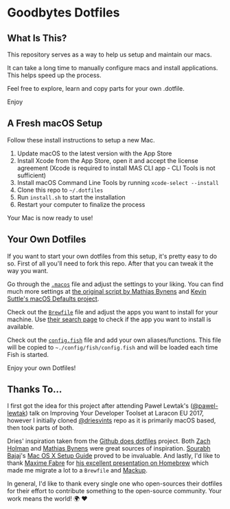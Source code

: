 # Goodbytes Dotfiles

## What Is This?

This repository serves as a way to help us setup and maintain our macs.

It can take a long time to manually configure macs and install applications. This helps speed up the process.

Feel free to explore, learn and copy parts for your own .dotfile.

Enjoy

## A Fresh macOS Setup

Follow these install instructions to setup a new Mac.

1. Update macOS to the latest version with the App Store
2. Install Xcode from the App Store, open it and accept the license agreement (Xcode is required to install MAS CLI app - CLI Tools is not sufficient)
3. Install macOS Command Line Tools by running `xcode-select --install`
4. Clone this repo to `~/.dotfiles`
5. Run `install.sh` to start the installation
6. Restart your computer to finalize the process

Your Mac is now ready to use!

## Your Own Dotfiles

If you want to start your own dotfiles from this setup, it's pretty easy to do so. First of all you'll need to fork this repo. After that you can tweak it the way you want.

Go through the [`.macos`](./.macos) file and adjust the settings to your liking. You can find much more settings at [the original script by Mathias Bynens](https://github.com/mathiasbynens/dotfiles/blob/master/.macos) and [Kevin Suttle's macOS Defaults project](https://github.com/kevinSuttle/MacOS-Defaults).

Check out the [`Brewfile`](./Brewfile) file and adjust the apps you want to install for your machine. Use [their search page](https://caskroom.github.io/search) to check if the app you want to install is available.

Check out the [`config.fish`](./config.fish) file and add your own aliases/functions. This file will be copied to `~./config/fish/config.fish` and will be loaded each time Fish is started.

Enjoy your own Dotfiles!

## Thanks To...

I first got the idea for this project after attending Paweł Lewtak's ([@pawel-lewtak](https://github.com/pawel-lewtak)) talk on Improving Your Developer Toolset at Laracon EU 2017, however I initially cloned [@driesvints](https://github.com/driesvints/dotfiles) repo as it is primarily macOS based, then took parts of both.

Dries' inspiration taken from the [Github does dotfiles](https://dotfiles.github.io/) project. Both [Zach Holman](https://github.com/holman/dotfiles) and [Mathias Bynens](https://github.com/mathiasbynens/dotfiles) were great sources of inspiration. [Sourabh Bajaj](https://twitter.com/sb2nov/)'s [Mac OS X Setup Guide](http://sourabhbajaj.com/mac-setup/) proved to be invaluable. And lastly, I'd like to thank [Maxime Fabre](https://twitter.com/anahkiasen) for [his excellent presentation on Homebrew](https://speakerdeck.com/anahkiasen/a-storm-homebrewin) which made me migrate a lot to a `Brewfile` and [Mackup](https://github.com/lra/mackup).

In general, I'd like to thank every single one who open-sources their dotfiles for their effort to contribute something to the open-source community. Your work means the world! :earth_africa: :heart:
